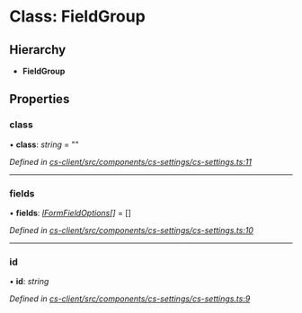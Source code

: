 # Class: FieldGroup

## Hierarchy

* **FieldGroup**

## Properties

###  class

• **class**: *string* = ""

*Defined in [cs-client/src/components/cs-settings/cs-settings.ts:11](https://github.com/TNOCS/csnext/blob/40018c3a/packages/cs-client/src/components/cs-settings/cs-settings.ts#L11)*

___

###  fields

• **fields**: *[IFormFieldOptions](../interfaces/_cs_core_src_form_form_decorators_.iformfieldoptions.md)[]* =  []

*Defined in [cs-client/src/components/cs-settings/cs-settings.ts:10](https://github.com/TNOCS/csnext/blob/40018c3a/packages/cs-client/src/components/cs-settings/cs-settings.ts#L10)*

___

###  id

• **id**: *string*

*Defined in [cs-client/src/components/cs-settings/cs-settings.ts:9](https://github.com/TNOCS/csnext/blob/40018c3a/packages/cs-client/src/components/cs-settings/cs-settings.ts#L9)*
